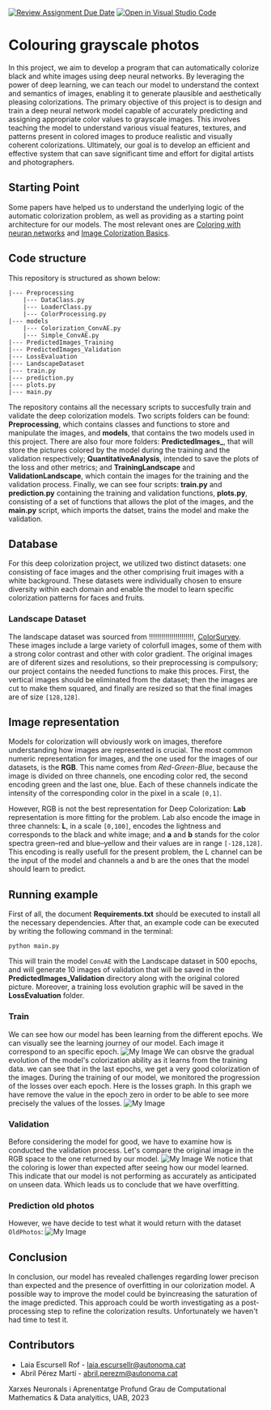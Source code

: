 [![Review Assignment Due Date](https://classroom.github.com/assets/deadline-readme-button-24ddc0f5d75046c5622901739e7c5dd533143b0c8e959d652212380cedb1ea36.svg)](https://classroom.github.com/a/sPgOnVC9)
[![Open in Visual Studio Code](https://classroom.github.com/assets/open-in-vscode-718a45dd9cf7e7f842a935f5ebbe5719a5e09af4491e668f4dbf3b35d5cca122.svg)](https://classroom.github.com/online_ide?assignment_repo_id=11118782&assignment_repo_type=AssignmentRepo)
# Colouring grayscale photos
In this project, we aim to develop a program that can automatically colorize black and white images using deep neural networks. By leveraging the power of deep learning, we can teach our model to understand the context and semantics of images, enabling it to generate plausible and aesthetically pleasing colorizations. The primary objective of this project is to design and train a deep neural network model capable of accurately predicting and assigning appropriate color values to grayscale images. This involves teaching the model to understand various visual features, textures, and patterns present in colored images to produce realistic and visually coherent colorizations. Ultimately, our goal is to develop an efficient and effective system that can save significant time and effort for digital artists and photographers.

## Starting Point
Some papers have helped us to understand the underlying logic of the automatic colorization problem, as well as providing as a starting point architecture for our models. The most relevant ones are [Coloring with neuran networks]([https://github.com/saeed-anwar/ColorSurvey](https://emilwallner.medium.com/colorize-b-w-photos-with-a-100-line-neural-network-53d9b4449f8d)) and [Image Colorization Basics](https://www.kaggle.com/code/basu369victor/image-colorization-basic-implementation-with-cnn).

## Code structure
This repository is structured as shown below:
```
|--- Preprocessing
    |--- DataClass.py
    |--- LoaderClass.py
    |--- ColorProcessing.py
|--- models
    |--- Colorization_ConvAE.py
    |--- Simple_ConvAE.py
|--- PredictedImages_Training
|--- PredictedImages_Validation
|--- LossEvaluation
|--- LandscapeDataset
|--- train.py
|--- prediction.py
|--- plots.py
|--- main.py
```
The repository contains all the necessary scripts to succesfully train and validate the deep colorization models. Two scripts folders can be found: **Preprocessing**, which contains classes and functions to store and manipulate the images, and **models**, that contains the two models used in this project. There are also four more folders: **PredictedImages_**, that will store the pictures colored by the model during the training and the validation respectively; **QuantitativeAnalysis**, intended to save the plots of the loss and other metrics; and **TrainingLandscape** and **ValidationLandscape**, which contain the images for the training and the validation process. Finally,  we can see four scripts: **train.py** and **prediction.py** containing the training and validation functions, **plots.py**, consisting of a set of functions that allows the plot of the images, and the **main.py** script, which imports the datset, trains the model and make the validation.

## Database
For this deep colorization project, we utilized two distinct datasets: one consisting of face images and the other comprising fruit images with a white background. These datasets were individually chosen to ensure diversity within each domain and enable the model to learn specific colorization patterns for faces and fruits.

### Landscape Dataset
The landscape dataset was sourced from !!!!!!!!!!!!!!!!!!!!!!, [ColorSurvey](https://github.com/saeed-anwar/ColorSurvey). These images include a large variety of colorfull images, some of them with a strong color contrast and other with color gradient. The original images are of diferent sizes and resolutions, so their preprocessing is compulsory; our project contains the needed functions to make this proces. First, the vertical images should be eliminated from the dataset; then the images are cut to make them  squared, and finally are resized so that the final images are of size ```[128,128]```.

## Image representation
Models for colorization will obviously work on images, therefore understanding how images are represented is crucial. The most common numeric representation for images, and the one used for the images of our datasets, is the **RGB**. This name comes from *Red-Green-Blue*, because the image is divided on three channels, one encoding color red, the second encoding green and the last one, blue. Each of these channels indicate the intensity of the corresponding color in the pixel in a scale ```[0,1]```.

However, RGB is not the best representation for Deep Colorization: **Lab** representation is more fitting for the problem. Lab also encode the image in three channels: **L**, in a scale ```[0,100]```, encodes the lightness and corresponds to the black and white image; and **a** and **b** stands for the color spectra green–red and blue–yellow and their values are in range ```[-128,128]```. This encoding is really usefull for the present problem, the L channel can be the input of the model and channels a and b are the ones that the model should learn to predict. 

## Running example
First of all, the document **Requirements.txt** should be executed to install all the necessary dependencies. After that, an example code can be executed by writing the following command in the terminal:
```
python main.py
```
This will train the model ```ConvAE``` with the Landscape dataset in 500 epochs, and will generate 10 images of validation that will be saved in the **PredictedImages_Validation** directory along with the original colored picture. Moreover, a training loss evolution graphic will be saved in the **LossEvaluation** folder. 

### Train
We can see how our model has been learning from the different epochs.
We can visually see the learning journey of our model. Each image it correspond to an specific epoch.
![My Image](TrainedImages.png)
We can obsrve the gradual evolution of the model's colorization ability as it learns from the training data. we can see that in the last epochs, we get a very good colorization of the images.
During the training of our model, we monitored the progression of the losses over each epoch. Here is the losses graph. In this graph we have remove the value in the epoch zero in order to be able to see more precisely the values of the losses.
![My Image](LossEvaluation/evalutaion.png)

### Validation
Before considering the model for good, we have to examine how is conducted the validation process. Let's compare the original image in the RGB space to the one returned by our model.
![My Image](ValidationImages.png)
We notice that the coloring is lower than expected after seeing how our model learned. This indicate that our model is not performing as accurately as anticipated on unseen data. Which leads us to conclude that we have overfitting.

### Prediction old photos
However, we have decide to test what it would return with the dataset `OldPhotos`:
![My Image](PredictedOldPhotos.png)

## Conclusion
In conclusion, our model has revealed challenges regarding lower precison than expected and the presence of overfitting in our colorization model.
A possible way to improve the model could be byincreasing the saturation of the image predicted. This approach could be worth investigating as a post-processing step to refine the colorization results. Unfortunately we haven't had time to test it.

## Contributors
* Laia Escursell Rof - laia.escursellr@autonoma.cat
* Abril Pérez Martí - abril.perezm@autonoma.cat

Xarxes Neuronals i Aprenentatge Profund
Grau de Computational Mathematics & Data analyitics, 
UAB, 2023
